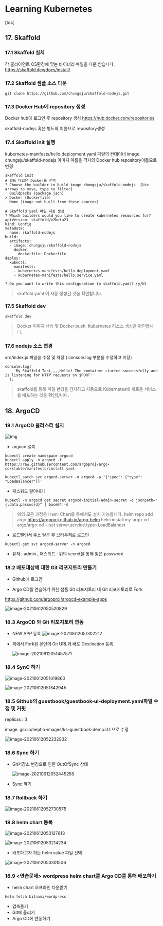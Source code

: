 # Learning Kubernetes

[toc]

## 17. Skaffold

### 17.1 Skaffold 설치

각 클라이언트 OS환경에 맞는 바이너리 파일을 다운 받습니다.
https://skaffold.dev/docs/install/

### 17.2 Skaffold 샘플 소스 다운

```
git clone https://github.com/chungsju/skaffold-nodejs.git
```

### 17.3 Docker Hub에 repository 생성

Docker hub에 로그인 후 repository 생성
https://hub.docker.com/repositories

skaffold-nodejs 혹은 별도의 이름으로 repository생성

### 17.4 Skaffold init 실행

kubernetes-manifests/hello.deployment.yaml 파일의 컨테이너 image: chungsju/skaffold-nodejs 이미지 이름을 각자의 Docker hub repository이름으로 변경

```
skaffold init
# 빌드 타입은 Docker를 선택
? Choose the builder to build image chungsju/skaffold-nodejs  [Use arrows to move, type to filter]
  Buildpacks (package.json)
> Docker (Dockerfile)
  None (image not built from these sources)

# Skaffold.yaml 파일 자동 생성
? Which builders would you like to create kubernetes resources for?
apiVersion: skaffold/v2beta21
kind: Config
metadata:
  name: skaffold-nodejs
build:
  artifacts:
  - image: chungsju/skaffold-nodejs
    docker:
      dockerfile: Dockerfile
deploy:
  kubectl:
    manifests:
    - kubernetes-manifests/hello.deployment.yaml
    - kubernetes-manifests/hello.service.yaml

? Do you want to write this configuration to skaffold.yaml? (y/N)  
```

> skaffold.yaml 이 자동 생성된 것을 확인합니다.

### 17.5 Skaffold dev

```
skaffold dev
```
> Docker 이미지 생성 및 Docker push, Kubernetes 리소스 생성을 확인합니다.

### 17.6 nodejs 소스 변경

src/index.js 파일을 수정 및 저장 ( console.log 부분을 수정하고 저장)
```
console.log(
    'My Skaffold Test,,,,Hello! The container started successfully and is listening for HTTP requests on $PORT'
  );
```
> skaffold를 통해 파일 변경을 감지하고 자동으로 Kubernetes에 새로운 서비스를 배포하는 것을 확인합니다.



##  18. ArgoCD

### 18.1 ArgoCD 클러스터 설치


![img](img/img_pull.png)

- argocd 설치

```{bash}
kubectl create namespace argocd
kubectl apply -n argocd -f https://raw.githubusercontent.com/argoproj/argo-cd/stable/manifests/install.yaml

kubectl patch svc argocd-server -n argocd -p '{"spec": {"type": "LoadBalancer"}}'
```

- 패스워드 알아내기

```{bash}
kubectl -n argocd get secret argocd-initial-admin-secret -o jsonpath="{.data.password}" | base64 -d
```
> 위의 모든 과정은 Heml Chart를 통해서도 설치 가능합니다.
> helm repo add argo https://argoproj.github.io/argo-helm
> helm install my-argo-cd argo/argo-cd --set server.service.type=LoadBalancer

- 로드벨런서 주소 얻은 후 브라우저로 로그인
```{bash}
kubectl get svc argocd-server -n argocd
```

- 유저 : admin , 패스워드 : 위의 secret을 통해 얻은 password

### 18.2 배포대상에 대한 Git 리포지토리 만들기

- Github에 로그인

- Argo CD를 연습하기 위한 샘플 Git 리포지토리 내 Git 리포지토리로 Fork

https://github.com/argoproj/argocd-example-apps

![image-20210612050520829](./img/image-20210612050520829.png)

### 18.3 ArgoCD 와 Git 리포지토리 연동

- NEW APP 등록
  ![image-20210612051302212](./img/image-20210612051302212.png)

- 위에서 Fork된 본인의 Git URL과 배포 Destination 등록

  ![image-20210612051457571](./img/image-20210612051457571.png)

### 18.4 SynC 하기

![image-20210612051619860](./img/image-20210612051619860.png)

![image-20210612051842945](./img/image-20210612051842945.png)

### 18.5 Github의 guestbook/guestbook-ui-deployment.yaml파일 수정 및 커핏

replicas : 3

image: gcr.io/heptio-images/ks-guestbook-demo:0.1 으로 수정

![image-20210612052232932](./img/image-20210612052232932.png)




### 18.6 Sync 하기
- Git저장소 변경으로 인한 OutOfSync 상태

  ![image-20210612052445258](./img/image-20210612052445258.png)

- Sync 하기

### 18.7 Rollback 하기

![image-20210612052730575](./img/image-20210612052730575.png)

### 18.8 helm chart 등록

![image-20210612053127613](./img/image-20210612053127613.png)

![image-20210612053214234](./img/image-20210612053214234.png)

- 배포하고자 하는 helm value 파일 선택

![image-20210612053301506](./img/image-20210612053301506.png)

### 18.9 <연습문제> wordpress helm chart를 Argo CD를 통해 배포하기

- helm chart 오프라인 다운받기
```{bash}
helm fetch bitnami/wordpress
```

- 압축풀기
- Git에 올리기
- Argo CD에 연동하기